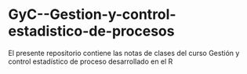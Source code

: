 # GyC--Gestion-y-control-estadistico-de-procesos
El presente repositorio contiene las notas de clases del curso Gestión y control estadístico de proceso desarrollado en el R
